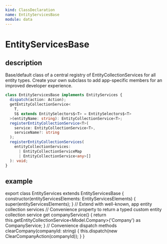 ```yaml
---
kind: ClassDeclaration
name: EntityServicesBase
module: data
---
```


# EntityServicesBase

## description

Base/default class of a central registry of EntityCollectionServices for all entity types.
Create your own subclass to add app-specific members for an improved developer experience.

```ts
class EntityServicesBase implements EntityServices {
  dispatch(action: Action);
  getEntityCollectionService<
    T,
    S$ extends EntitySelectors$<T> = EntitySelectors$<T>
  >(entityName: string): EntityCollectionService<T>;
  registerEntityCollectionService<T>(
    service: EntityCollectionService<T>,
    serviceName?: string
  );
  registerEntityCollectionServices(
    entityCollectionServices:
      | EntityCollectionServiceMap
      | EntityCollectionService<any>[]
  ): void;
}
```

## example

export class EntityServices extends EntityServicesBase {
constructor(entityServicesElements: EntityServicesElements) {
super(entityServicesElements);
}
// Extend with well-known, app entity collection services
// Convenience property to return a typed custom entity collection service
get companyService() {
return this.getEntityCollectionService<Model.Company>('Company') as CompanyService;
}
// Convenience dispatch methods
clearCompany(companyId: string) {
this.dispatch(new ClearCompanyAction(companyId));
}
}
